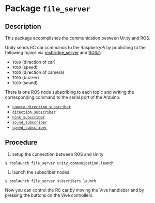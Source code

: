 # Package `file_server`

## Description
This package accomplishes the communication between Unity and ROS.

Unity sends RC car commands to the RaspberryPi by publishing to the following topics via [rosbridge_server](http://wiki.ros.org/rosbridge_server) and [ROS#](https://github.com/siemens/ros-sharp):
* `TODO` (direction of car)
* `TODO` (speed)
* `TODO` (direction of camera)
* `TODO` (buzzer)
* `TODO` (sound)

There is one ROS node subscribing to each topic and writing the corresponding command to the serial port of the Arduino:
* [`camera_direction_subscriber`](https://github.com/Roboy/TeleRikshaw/blob/devel/RaspberryPi/file_server/src/camera_direction_subscriber.py)
* [`direction_subscriber`](https://github.com/Roboy/TeleRikshaw/blob/devel/RaspberryPi/file_server/src/direction_subscriber.py)
* [`honk_subscriber`](https://github.com/Roboy/TeleRikshaw/blob/devel/RaspberryPi/file_server/src/honk_subscriber.py)
* [`sound_subscriber`](https://github.com/Roboy/TeleRikshaw/blob/devel/RaspberryPi/file_server/src/sound_subscriber.py)
* [`speed_subscriber`](https://github.com/Roboy/TeleRikshaw/blob/devel/RaspberryPi/file_server/src/speed_subscriber.py)

## Procedure
1. setup the connection between ROS and Unity

```
$ roslaunch file_server unity_communication.launch
```

1. launch the subscriber nodes

```
$ roslaunch file_server subscribers.launch
```

Now you can control the RC car by moving the Vive handlebar and by pressing the buttons on the Vive controllers.